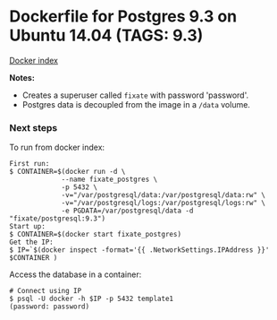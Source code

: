 # Dockerfile for Postgres 9.3 on Ubuntu 14.04 (TAGS: 9.3)

[Docker index](https://index.docker.io/u/fixate/postgres/)

**Notes:**

 - Creates a superuser called `fixate` with password 'password'.
 - Postgres data is decoupled from the image in a `/data` volume.

### Next steps

To run from docker index:

```shell
First run:
$ CONTAINER=$(docker run -d \
             --name fixate_postgres \
             -p 5432 \
             -v="/var/postgresql/data:/var/postgresql/data:rw" \
             -v="/var/postgresql/logs:/var/postgresql/logs:rw" \
             -e PGDATA=/var/postgresql/data -d "fixate/postgresql:9.3")
Start up:
$ CONTAINER=$(docker start fixate_postgres)
Get the IP:
$ IP=`$(docker inspect -format='{{ .NetworkSettings.IPAddress }}' $CONTAINER )
```

Access the database in a container:

```shell
# Connect using IP
$ psql -U docker -h $IP -p 5432 template1
(password: password)
```
